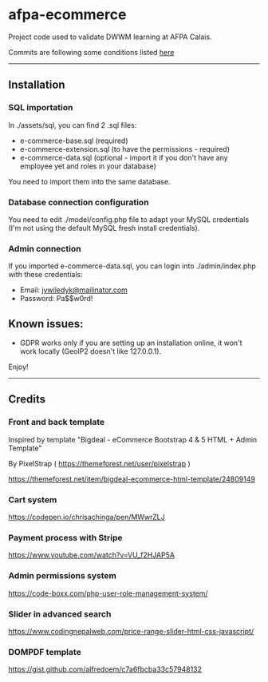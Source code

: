 # afpa-ecommerce

Project code used to validate DWWM learning at AFPA Calais.

Commits are following some conditions listed [here](https://www.conventionalcommits.org/en/v1.0.0/#summary)

---

## Installation

### SQL importation

In ./assets/sql, you can find 2 .sql files:

- e-commerce-base.sql (required)
- e-commerce-extension.sql (to have the permissions - required)
- e-commerce-data.sql (optional - import it if you don't have any employee yet and roles in your database)

You need to import them into the same database.

### Database connection configuration

You need to edit ./model/config.php file to adapt your MySQL credentials (I'm not using the default MySQL fresh install credentials).

### Admin connection

If you imported e-commerce-data.sql, you can login into ./admin/index.php with these credentials:

- Email: jywiledyk@mailinator.com
- Password: Pa$$w0rd!

## Known issues:

- GDPR works only if you are setting up an installation online, it won't work locally (GeoIP2 doesn't like 127.0.0.1).

Enjoy!

---

## Credits

### Front and back template

Inspired by template "Bigdeal - eCommerce Bootstrap 4 & 5 HTML + Admin Template"

By PixelStrap ( https://themeforest.net/user/pixelstrap )

https://themeforest.net/item/bigdeal-ecommerce-html-template/24809149

### Cart system

https://codepen.io/chrisachinga/pen/MWwrZLJ

### Payment process with Stripe

https://www.youtube.com/watch?v=VU_f2HJAP5A

### Admin permissions system

https://code-boxx.com/php-user-role-management-system/

### Slider in advanced search

https://www.codingnepalweb.com/price-range-slider-html-css-javascript/

### DOMPDF template

https://gist.github.com/alfredoem/c7a6fbcba33c57948132